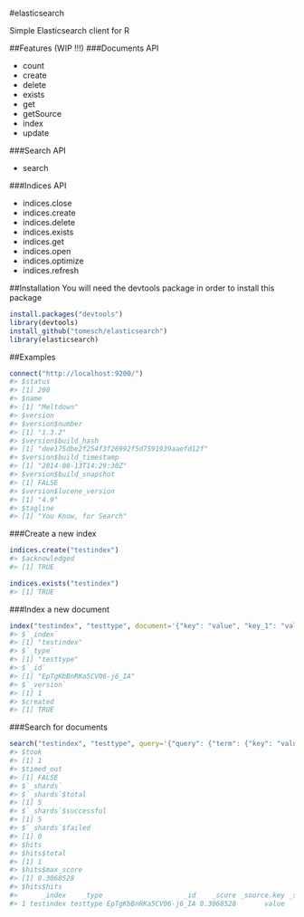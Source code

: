 #elasticsearch

Simple Elasticsearch client for R

##Features (WIP !!!)
###Documents API
- count
- create
- delete
- exists
- get
- getSource
- index
- update

###Search API
- search

###Indices API
- indices.close
- indices.create
- indices.delete
- indices.exists
- indices.get
- indices.open
- indices.optimize
- indices.refresh

##Installation
You will need the devtools package in order to install this package
```R
install.packages("devtools")
library(devtools)
install_github("tomesch/elasticsearch")
library(elasticsearch)
```

##Examples
```R
connect("http://localhost:9200/")
#> $status
#> [1] 200
#> $name
#> [1] "Meltdown"
#> $version
#> $version$number
#> [1] "1.3.2"
#> $version$build_hash
#> [1] "dee175dbe2f254f3f26992f5d7591939aaefd12f"
#> $version$build_timestamp
#> [1] "2014-08-13T14:29:30Z"
#> $version$build_snapshot
#> [1] FALSE
#> $version$lucene_version
#> [1] "4.9"
#> $tagline
#> [1] "You Know, for Search"
```

###Create a new index
```R
indices.create("testindex")
#> $acknowledged
#> [1] TRUE

indices.exists("testindex")
#> [1] TRUE
```

###Index a new document
```R
index("testindex", "testtype", document='{"key": "value", "key_1": "value_1"}')
#> $`_index`
#> [1] "testindex"
#> $`_type`
#> [1] "testtype"
#> $`_id`
#> [1] "EpTgKbBnRKa5CV06-j6_IA"
#> $`_version`
#> [1] 1
#> $created
#> [1] TRUE
```

###Search for documents
```R
search("testindex", "testtype", query='{"query": {"term": {"key": "value"}}}')
#> $took
#> [1] 1
#> $timed_out
#> [1] FALSE
#> $`_shards`
#> $`_shards`$total
#> [1] 5
#> $`_shards`$successful
#> [1] 5
#> $`_shards`$failed
#> [1] 0
#> $hits
#> $hits$total
#> [1] 1
#> $hits$max_score
#> [1] 0.3068528
#> $hits$hits
#>      _index    _type                    _id    _score _source.key _source.key_1
#> 1 testindex testtype EpTgKbBnRKa5CV06-j6_IA 0.3068528       value       value_1
```
